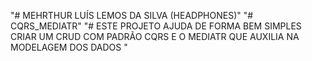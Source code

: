 "# MEHRTHUR LUÍS LEMOS DA SILVA (HEADPHONES)"
"# CQRS_MEDIATR" 
"# ESTE PROJETO AJUDA DE FORMA BEM SIMPLES CRIAR UM CRUD COM PADRÃO CQRS E O MEDIATR QUE AUXILIA NA MODELAGEM DOS DADOS "
